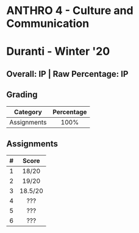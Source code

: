 # ANTHRO 4 - Culture and Communication

# Duranti - Winter '20

## Overall: IP | Raw Percentage: IP

## Grading

| Category | Percentage |
|:---:|:---:|
| Assignments | 100% |

## Assignments

| # | Score |
|:---|:---:|
| 1 | 18/20 |
| 2 | 19/20 |
| 3 | 18.5/20 |
| 4 | ??? |
| 5 | ??? |
| 6 | ??? |
